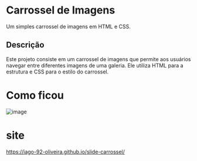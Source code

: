 # Carrossel de Imagens

Um simples carrossel de imagens em HTML e CSS.

## Descrição

Este projeto consiste em um carrossel de imagens que permite aos usuários navegar entre diferentes imagens de uma galeria. Ele utiliza HTML para a estrutura e CSS para o estilo do carrossel.

# Como ficou

![image](https://github.com/Iago-92-oliveira/slide-carrossel/assets/113316924/6c804325-915c-4770-809b-6da994a6848a)


# site 


https://iago-92-oliveira.github.io/slide-carrossel/


